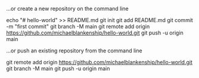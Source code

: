 …or create a new repository on the command line

echo "# hello-world" >> README.md
git init
git add README.md
git commit -m "first commit"
git branch -M main
git remote add origin https://github.com/michaelblankenship/hello-world.git
git push -u origin main

…or push an existing repository from the command line

git remote add origin https://github.com/michaelblankenship/hello-world.git
git branch -M main
git push -u origin main
